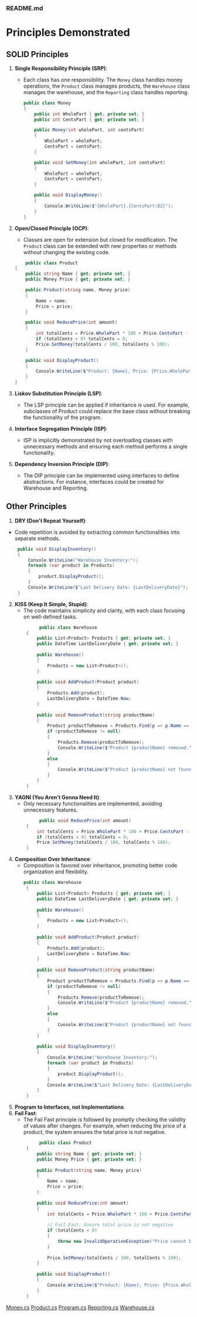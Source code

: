 ### README.md

# Principles Demonstrated

## SOLID Principles

1. **Single Responsibility Principle (SRP)**:
   - Each class has one responsibility. The `Money` class handles money operations, the `Product` class manages products, the `Warehouse` class manages the warehouse, and the `Reporting` class handles reporting.
     ```csharp
     public class Money
     {
         public int WholePart { get; private set; }
         public int CentsPart { get; private set; }
  
         public Money(int wholePart, int centsPart)
         {
             WholePart = wholePart;
             CentsPart = centsPart;
         }
  
         public void SetMoney(int wholePart, int centsPart)
         {
             WholePart = wholePart;
             CentsPart = centsPart;
         }
  
         public void DisplayMoney()
         {
             Console.WriteLine($"{WholePart}.{CentsPart:D2}");
         }
     }

2. **Open/Closed Principle (OCP)**:
   - Classes are open for extension but closed for modification. The `Product` class can be extended with new properties or methods without changing the existing code.
    ```csharp
        public class Product
    {
        public string Name { get; private set; }
        public Money Price { get; private set; }
    
        public Product(string name, Money price)
        {
            Name = name;
            Price = price;
        }
    
        public void ReducePrice(int amount)
        {
            int totalCents = Price.WholePart * 100 + Price.CentsPart - amount;
            if (totalCents < 0) totalCents = 0;
            Price.SetMoney(totalCents / 100, totalCents % 100);
        }
    
        public void DisplayProduct()
        {
            Console.WriteLine($"Product: {Name}, Price: {Price.WholePart}.{Price.CentsPart:D2}");
        }
    }
    
3. **Liskov Substitution Principle (LSP)**:
   - The LSP principle can be applied if inheritance is used. For example, subclasses of Product could replace the base class without breaking the functionality of the program.
     
4. **Interface Segregation Principle (ISP)**:
   - ISP is implicitly demonstrated by not overloading classes with unnecessary methods and ensuring each method performs a single functionality.

5. **Dependency Inversion Principle (DIP)**:
   - The DIP principle can be implemented using interfaces to define abstractions. For instance, interfaces could be created for Warehouse and Reporting.

  
  ## Other Principles
1.  **DRY (Don't Repeat Yourself)**:
   - Code repetition is avoided by extracting common functionalities into separate methods.
     ```csharp
      public void DisplayInventory()
      {
          Console.WriteLine("Warehouse Inventory:");
          foreach (var product in Products)
          {
              product.DisplayProduct();
          }
          Console.WriteLine($"Last Delivery Date: {LastDeliveryDate}");
      }
     
2. **KISS (Keep It Simple, Stupid)**:
   - The code maintains simplicity and clarity, with each class focusing on well-defined tasks.
     ```csharp
           public class Warehouse
      {
          public List<Product> Products { get; private set; }
          public DateTime LastDeliveryDate { get; private set; }
      
          public Warehouse()
          {
              Products = new List<Product>();
          }
      
          public void AddProduct(Product product)
          {
              Products.Add(product);
              LastDeliveryDate = DateTime.Now;
          }
      
          public void RemoveProduct(string productName)
          {
              Product productToRemove = Products.Find(p => p.Name == productName);
              if (productToRemove != null)
              {
                  Products.Remove(productToRemove);
                  Console.WriteLine($"Product {productName} removed.");
              }
              else
              {
                  Console.WriteLine($"Product {productName} not found.");
              }
          }
      }
     
3. **YAGNI (You Aren't Gonna Need It)**:
   - Only necessary functionalities are implemented, avoiding unnecessary features.
     ```csharp
           public void ReducePrice(int amount)
      {
          int totalCents = Price.WholePart * 100 + Price.CentsPart - amount;
          if (totalCents < 0) totalCents = 0;
          Price.SetMoney(totalCents / 100, totalCents % 100);
      }
     
4. **Composition Over Inheritance**:
   - Composition is favored over inheritance, promoting better code organization and flexibility.
     ```csharp
     public class Warehouse
      {
          public List<Product> Products { get; private set; }
          public DateTime LastDeliveryDate { get; private set; }
      
          public Warehouse()
          {
              Products = new List<Product>();
          }
      
          public void AddProduct(Product product)
          {
              Products.Add(product);
              LastDeliveryDate = DateTime.Now;
          }
      
          public void RemoveProduct(string productName)
          {
              Product productToRemove = Products.Find(p => p.Name == productName);
              if (productToRemove != null)
              {
                  Products.Remove(productToRemove);
                  Console.WriteLine($"Product {productName} removed.");
              }
              else
              {
                  Console.WriteLine($"Product {productName} not found.");
              }
          }
      
          public void DisplayInventory()
          {
              Console.WriteLine("Warehouse Inventory:");
              foreach (var product in Products)
              {
                  product.DisplayProduct();
              }
              Console.WriteLine($"Last Delivery Date: {LastDeliveryDate}");
          }
      }

5. **Program to Interfaces, not Implementations**:
6. **Fail Fast**:
   - The Fail Fast principle is followed by promptly checking the validity of values after changes. For example, when reducing the price of a product, the system ensures the total price is not negative.
     ```csharp
           public class Product
      {
          public string Name { get; private set; }
          public Money Price { get; private set; }
      
          public Product(string name, Money price)
          {
              Name = name;
              Price = price;
          }
      
          public void ReducePrice(int amount)
          {
              int totalCents = Price.WholePart * 100 + Price.CentsPart - amount;
      
              // Fail Fast: Ensure total price is not negative
              if (totalCents < 0)
              {
                  throw new InvalidOperationException("Price cannot be negative.");
              }
      
              Price.SetMoney(totalCents / 100, totalCents % 100);
          }
      
          public void DisplayProduct()
          {
              Console.WriteLine($"Product: {Name}, Price: {Price.WholePart}.{Price.CentsPart:D2}");
          }
      }
[Money.cs](Money.cs)
[Product.cs](Product.cs)
[Program.cs](Program.cs)
[Reporting.cs](Reporting.cs)
[Warehouse.cs](Warehouse.cs)
